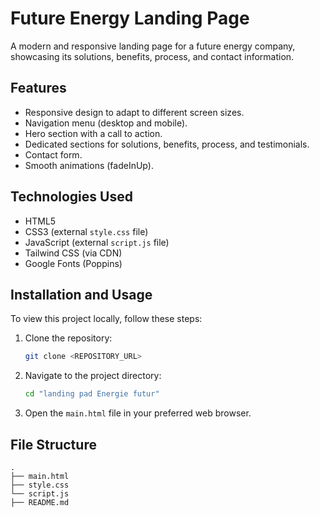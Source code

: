 # Future Energy Landing Page

A modern and responsive landing page for a future energy company, showcasing its solutions, benefits, process, and contact information.

## Features

*   Responsive design to adapt to different screen sizes.
*   Navigation menu (desktop and mobile).
*   Hero section with a call to action.
*   Dedicated sections for solutions, benefits, process, and testimonials.
*   Contact form.
*   Smooth animations (fadeInUp).

## Technologies Used

*   HTML5
*   CSS3 (external `style.css` file)
*   JavaScript (external `script.js` file)
*   Tailwind CSS (via CDN)
*   Google Fonts (Poppins)

## Installation and Usage

To view this project locally, follow these steps:

1.  Clone the repository:
    ```bash
    git clone <REPOSITORY_URL>
    ```
2.  Navigate to the project directory:
    ```bash
    cd "landing pad Energie futur"
    ```
3.  Open the `main.html` file in your preferred web browser.

## File Structure

```
.
├── main.html
├── style.css
└── script.js
├── README.md
```